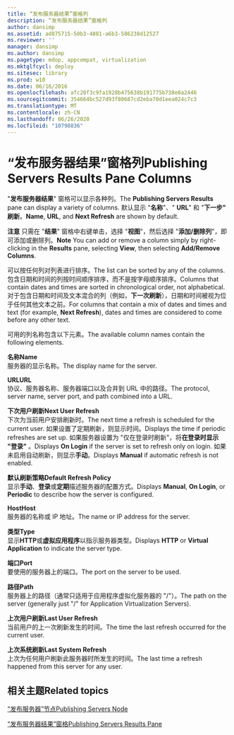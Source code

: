 ```yaml
---
title: “发布服务器结果”窗格列
description: “发布服务器结果”窗格列
author: dansimp
ms.assetid: ad875715-50b3-4881-a6b3-586238d12527
ms.reviewer: ''
manager: dansimp
ms.author: dansimp
ms.pagetype: mdop, appcompat, virtualization
ms.mktglfcycl: deploy
ms.sitesec: library
ms.prod: w10
ms.date: 06/16/2016
ms.openlocfilehash: afc20f3c9fa1928b475638b191775b738e0a2446
ms.sourcegitcommit: 354664bc527d93f80687cd2eba70d1eea024c7c3
ms.translationtype: MT
ms.contentlocale: zh-CN
ms.lasthandoff: 06/26/2020
ms.locfileid: "10798836"
---
```

# <span data-ttu-id="05144-103">“发布服务器结果”窗格列</span><span class="sxs-lookup"><span data-stu-id="05144-103">Publishing Servers Results Pane Columns</span></span>


<span data-ttu-id="05144-104">"**发布服务器结果**" 窗格可以显示各种列。</span><span class="sxs-lookup"><span data-stu-id="05144-104">The **Publishing Servers Results** pane can display a variety of columns.</span></span> <span data-ttu-id="05144-105">默认显示 "**名称**"、" **URL**" 和 "**下一步" 刷新**。</span><span class="sxs-lookup"><span data-stu-id="05144-105">**Name**, **URL**, and **Next Refresh** are shown by default.</span></span>

<span data-ttu-id="05144-106">**注意** 只需在 "**结果**" 窗格中右键单击，选择 "**视图**"，然后选择 "**添加/删除列**"，即可添加或删除列。</span><span class="sxs-lookup"><span data-stu-id="05144-106">**Note** You can add or remove a column simply by right-clicking in the **Results** pane, selecting **View**, then selecting **Add/Remove Columns**.</span></span>

 

<span data-ttu-id="05144-107">可以按任何列对列表进行排序。</span><span class="sxs-lookup"><span data-stu-id="05144-107">The list can be sorted by any of the columns.</span></span> <span data-ttu-id="05144-108">包含日期和时间的列按时间顺序排序，而不是按字母顺序排序。</span><span class="sxs-lookup"><span data-stu-id="05144-108">Columns that contain dates and times are sorted in chronological order, not alphabetical.</span></span> <span data-ttu-id="05144-109">对于包含日期和时间及文本混合的列（例如，**下一次刷新**），日期和时间被视为位于任何其他文本之前。</span><span class="sxs-lookup"><span data-stu-id="05144-109">For columns that contain a mix of dates and times and text (for example, **Next Refresh**), dates and times are considered to come before any other text.</span></span>

<span data-ttu-id="05144-110">可用的列名称包含以下元素。</span><span class="sxs-lookup"><span data-stu-id="05144-110">The available column names contain the following elements.</span></span>

<a href="" id="name"></a>**<span data-ttu-id="05144-111">名称</span><span class="sxs-lookup"><span data-stu-id="05144-111">Name</span></span>**  
<span data-ttu-id="05144-112">服务器的显示名称。</span><span class="sxs-lookup"><span data-stu-id="05144-112">The display name for the server.</span></span>

<a href="" id="url"></a>**<span data-ttu-id="05144-113">URL</span><span class="sxs-lookup"><span data-stu-id="05144-113">URL</span></span>**  
<span data-ttu-id="05144-114">协议、服务器名称、服务器端口以及合并到 URL 中的路径。</span><span class="sxs-lookup"><span data-stu-id="05144-114">The protocol, server name, server port, and path combined into a URL.</span></span>

<a href="" id="next-user-refresh"></a>**<span data-ttu-id="05144-115">下次用户刷新</span><span class="sxs-lookup"><span data-stu-id="05144-115">Next User Refresh</span></span>**  
<span data-ttu-id="05144-116">下次为当前用户安排刷新时。</span><span class="sxs-lookup"><span data-stu-id="05144-116">The next time a refresh is scheduled for the current user.</span></span> <span data-ttu-id="05144-117">如果设置了定期刷新，则显示时间。</span><span class="sxs-lookup"><span data-stu-id="05144-117">Displays the time if periodic refreshes are set up.</span></span> <span data-ttu-id="05144-118">如果服务器设置为 "仅在登录时刷新"，将**在登录时显示 "登录"** 。</span><span class="sxs-lookup"><span data-stu-id="05144-118">Displays **On Login** if the server is set to refresh only on login.</span></span> <span data-ttu-id="05144-119">如果未启用自动刷新，则显示**手动**。</span><span class="sxs-lookup"><span data-stu-id="05144-119">Displays **Manual** if automatic refresh is not enabled.</span></span>

<a href="" id="default-refresh-policy"></a>**<span data-ttu-id="05144-120">默认刷新策略</span><span class="sxs-lookup"><span data-stu-id="05144-120">Default Refresh Policy</span></span>**  
<span data-ttu-id="05144-121">显示**手动**、**登录**或**定期**描述服务器的配置方式。</span><span class="sxs-lookup"><span data-stu-id="05144-121">Displays **Manual**, **On Login**, or **Periodic** to describe how the server is configured.</span></span>

<a href="" id="host"></a>**<span data-ttu-id="05144-122">Host</span><span class="sxs-lookup"><span data-stu-id="05144-122">Host</span></span>**  
<span data-ttu-id="05144-123">服务器的名称或 IP 地址。</span><span class="sxs-lookup"><span data-stu-id="05144-123">The name or IP address for the server.</span></span>

<a href="" id="type"></a>**<span data-ttu-id="05144-124">类型</span><span class="sxs-lookup"><span data-stu-id="05144-124">Type</span></span>**  
<span data-ttu-id="05144-125">显示**HTTP**或**虚拟应用程序**以指示服务器类型。</span><span class="sxs-lookup"><span data-stu-id="05144-125">Displays **HTTP** or **Virtual Application** to indicate the server type.</span></span>

<a href="" id="port"></a>**<span data-ttu-id="05144-126">端口</span><span class="sxs-lookup"><span data-stu-id="05144-126">Port</span></span>**  
<span data-ttu-id="05144-127">要使用的服务器上的端口。</span><span class="sxs-lookup"><span data-stu-id="05144-127">The port on the server to be used.</span></span>

<a href="" id="path"></a>**<span data-ttu-id="05144-128">路径</span><span class="sxs-lookup"><span data-stu-id="05144-128">Path</span></span>**  
<span data-ttu-id="05144-129">服务器上的路径（通常只适用于应用程序虚拟化服务器的 "/"）。</span><span class="sxs-lookup"><span data-stu-id="05144-129">The path on the server (generally just "/" for Application Virtualization Servers).</span></span>

<a href="" id="last-user-refresh"></a>**<span data-ttu-id="05144-130">上次用户刷新</span><span class="sxs-lookup"><span data-stu-id="05144-130">Last User Refresh</span></span>**  
<span data-ttu-id="05144-131">当前用户的上一次刷新发生的时间。</span><span class="sxs-lookup"><span data-stu-id="05144-131">The time the last refresh occurred for the current user.</span></span>

<a href="" id="last-system-refresh"></a>**<span data-ttu-id="05144-132">上次系统刷新</span><span class="sxs-lookup"><span data-stu-id="05144-132">Last System Refresh</span></span>**  
<span data-ttu-id="05144-133">上次为任何用户刷新此服务器时所发生的时间。</span><span class="sxs-lookup"><span data-stu-id="05144-133">The last time a refresh happened from this server for any user.</span></span>

## <span data-ttu-id="05144-134">相关主题</span><span class="sxs-lookup"><span data-stu-id="05144-134">Related topics</span></span>


[<span data-ttu-id="05144-135">“发布服务器”节点</span><span class="sxs-lookup"><span data-stu-id="05144-135">Publishing Servers Node</span></span>](publishing-servers-node.md)

[<span data-ttu-id="05144-136">“发布服务器结果”窗格</span><span class="sxs-lookup"><span data-stu-id="05144-136">Publishing Servers Results Pane</span></span>](publishing-servers-results-pane.md)

 

 





